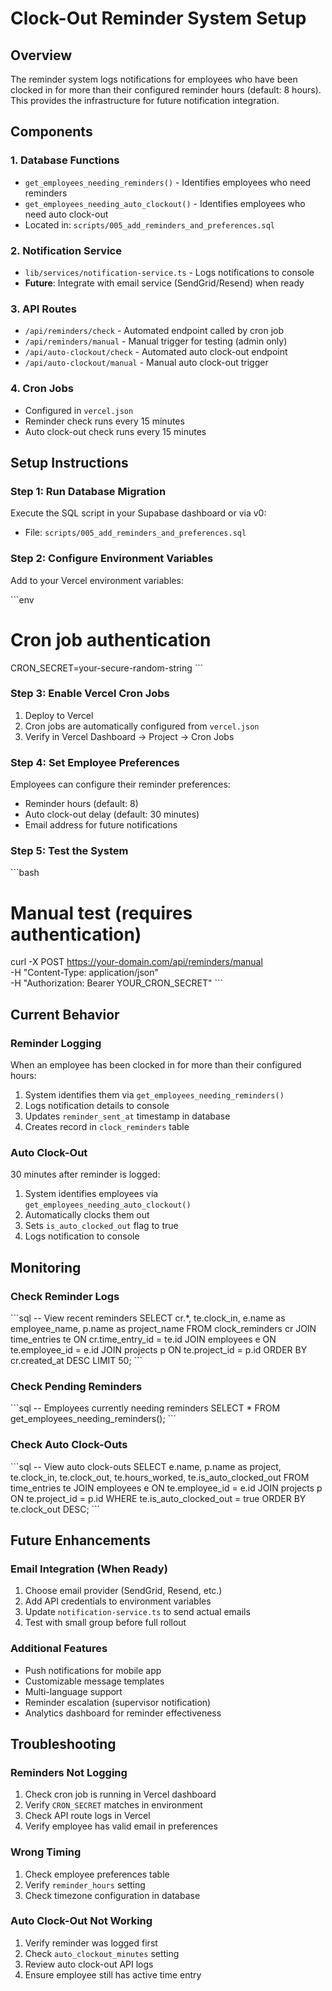 # Clock-Out Reminder System Setup

## Overview
The reminder system logs notifications for employees who have been clocked in for more than their configured reminder hours (default: 8 hours). This provides the infrastructure for future notification integration.

## Components

### 1. Database Functions
- `get_employees_needing_reminders()` - Identifies employees who need reminders
- `get_employees_needing_auto_clockout()` - Identifies employees who need auto clock-out
- Located in: `scripts/005_add_reminders_and_preferences.sql`

### 2. Notification Service
- `lib/services/notification-service.ts` - Logs notifications to console
- **Future**: Integrate with email service (SendGrid/Resend) when ready

### 3. API Routes
- `/api/reminders/check` - Automated endpoint called by cron job
- `/api/reminders/manual` - Manual trigger for testing (admin only)
- `/api/auto-clockout/check` - Automated auto clock-out endpoint
- `/api/auto-clockout/manual` - Manual auto clock-out trigger

### 4. Cron Jobs
- Configured in `vercel.json`
- Reminder check runs every 15 minutes
- Auto clock-out check runs every 15 minutes

## Setup Instructions

### Step 1: Run Database Migration
Execute the SQL script in your Supabase dashboard or via v0:
- File: `scripts/005_add_reminders_and_preferences.sql`

### Step 2: Configure Environment Variables
Add to your Vercel environment variables:

\`\`\`env
# Cron job authentication
CRON_SECRET=your-secure-random-string
\`\`\`

### Step 3: Enable Vercel Cron Jobs
1. Deploy to Vercel
2. Cron jobs are automatically configured from `vercel.json`
3. Verify in Vercel Dashboard → Project → Cron Jobs

### Step 4: Set Employee Preferences
Employees can configure their reminder preferences:
- Reminder hours (default: 8)
- Auto clock-out delay (default: 30 minutes)
- Email address for future notifications

### Step 5: Test the System
\`\`\`bash
# Manual test (requires authentication)
curl -X POST https://your-domain.com/api/reminders/manual \
  -H "Content-Type: application/json" \
  -H "Authorization: Bearer YOUR_CRON_SECRET"
\`\`\`

## Current Behavior

### Reminder Logging
When an employee has been clocked in for more than their configured hours:
1. System identifies them via `get_employees_needing_reminders()`
2. Logs notification details to console
3. Updates `reminder_sent_at` timestamp in database
4. Creates record in `clock_reminders` table

### Auto Clock-Out
30 minutes after reminder is logged:
1. System identifies employees via `get_employees_needing_auto_clockout()`
2. Automatically clocks them out
3. Sets `is_auto_clocked_out` flag to true
4. Logs notification to console

## Monitoring

### Check Reminder Logs
\`\`\`sql
-- View recent reminders
SELECT 
  cr.*,
  te.clock_in,
  e.name as employee_name,
  p.name as project_name
FROM clock_reminders cr
JOIN time_entries te ON cr.time_entry_id = te.id
JOIN employees e ON te.employee_id = e.id
JOIN projects p ON te.project_id = p.id
ORDER BY cr.created_at DESC
LIMIT 50;
\`\`\`

### Check Pending Reminders
\`\`\`sql
-- Employees currently needing reminders
SELECT * FROM get_employees_needing_reminders();
\`\`\`

### Check Auto Clock-Outs
\`\`\`sql
-- View auto clock-outs
SELECT 
  e.name,
  p.name as project,
  te.clock_in,
  te.clock_out,
  te.hours_worked,
  te.is_auto_clocked_out
FROM time_entries te
JOIN employees e ON te.employee_id = e.id
JOIN projects p ON te.project_id = p.id
WHERE te.is_auto_clocked_out = true
ORDER BY te.clock_out DESC;
\`\`\`

## Future Enhancements

### Email Integration (When Ready)
1. Choose email provider (SendGrid, Resend, etc.)
2. Add API credentials to environment variables
3. Update `notification-service.ts` to send actual emails
4. Test with small group before full rollout

### Additional Features
- Push notifications for mobile app
- Customizable message templates
- Multi-language support
- Reminder escalation (supervisor notification)
- Analytics dashboard for reminder effectiveness

## Troubleshooting

### Reminders Not Logging
1. Check cron job is running in Vercel dashboard
2. Verify `CRON_SECRET` matches in environment
3. Check API route logs in Vercel
4. Verify employee has valid email in preferences

### Wrong Timing
1. Check employee preferences table
2. Verify `reminder_hours` setting
3. Check timezone configuration in database

### Auto Clock-Out Not Working
1. Verify reminder was logged first
2. Check `auto_clockout_minutes` setting
3. Review auto clock-out API logs
4. Ensure employee still has active time entry
